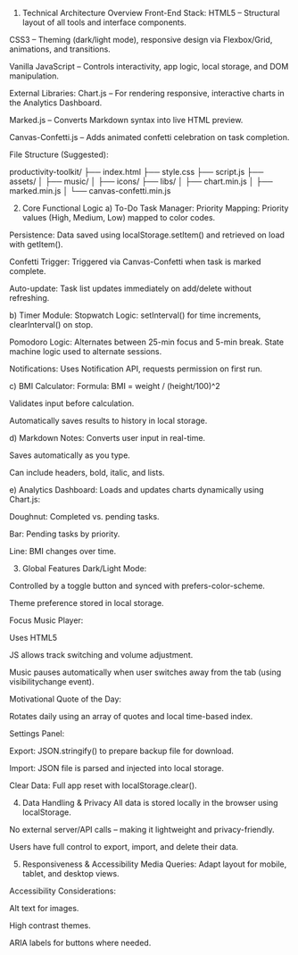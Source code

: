 1. Technical Architecture Overview
Front-End Stack:
HTML5 – Structural layout of all tools and interface components.

CSS3 – Theming (dark/light mode), responsive design via Flexbox/Grid, animations, and transitions.

Vanilla JavaScript – Controls interactivity, app logic, local storage, and DOM manipulation.

External Libraries:
Chart.js – For rendering responsive, interactive charts in the Analytics Dashboard.

Marked.js – Converts Markdown syntax into live HTML preview.

Canvas-Confetti.js – Adds animated confetti celebration on task completion.

File Structure (Suggested):

productivity-toolkit/
├── index.html
├── style.css
├── script.js
├── assets/
│   ├── music/
│   ├── icons/
├── libs/
│   ├── chart.min.js
│   ├── marked.min.js
│   └── canvas-confetti.min.js



2. Core Functional Logic
a) To-Do Task Manager:
Priority Mapping: Priority values (High, Medium, Low) mapped to color codes.

Persistence: Data saved using localStorage.setItem() and retrieved on load with getItem().

Confetti Trigger: Triggered via Canvas-Confetti when task is marked complete.

Auto-update: Task list updates immediately on add/delete without refreshing.

b) Timer Module:
Stopwatch Logic: setInterval() for time increments, clearInterval() on stop.

Pomodoro Logic: Alternates between 25-min focus and 5-min break. State machine logic used to alternate sessions.

Notifications: Uses Notification API, requests permission on first run.

c) BMI Calculator:
Formula: BMI = weight / (height/100)^2

Validates input before calculation.

Automatically saves results to history in local storage.

d) Markdown Notes:
Converts user input in real-time.

Saves automatically as you type.

Can include headers, bold, italic, and lists.

e) Analytics Dashboard:
Loads and updates charts dynamically using Chart.js:

Doughnut: Completed vs. pending tasks.

Bar: Pending tasks by priority.

Line: BMI changes over time.


3. Global Features
Dark/Light Mode:

Controlled by a toggle button and synced with prefers-color-scheme.

Theme preference stored in local storage.

Focus Music Player:

Uses HTML5 <audio> tag.

JS allows track switching and volume adjustment.

Music pauses automatically when user switches away from the tab (using visibilitychange event).

Motivational Quote of the Day:

Rotates daily using an array of quotes and local time-based index.

Settings Panel:

Export: JSON.stringify() to prepare backup file for download.

Import: JSON file is parsed and injected into local storage.

Clear Data: Full app reset with localStorage.clear().



4. Data Handling & Privacy
All data is stored locally in the browser using localStorage.

No external server/API calls – making it lightweight and privacy-friendly.

Users have full control to export, import, and delete their data.



5. Responsiveness & Accessibility
Media Queries: Adapt layout for mobile, tablet, and desktop views.

Accessibility Considerations:

Alt text for images.

High contrast themes.

ARIA labels for buttons where needed.
